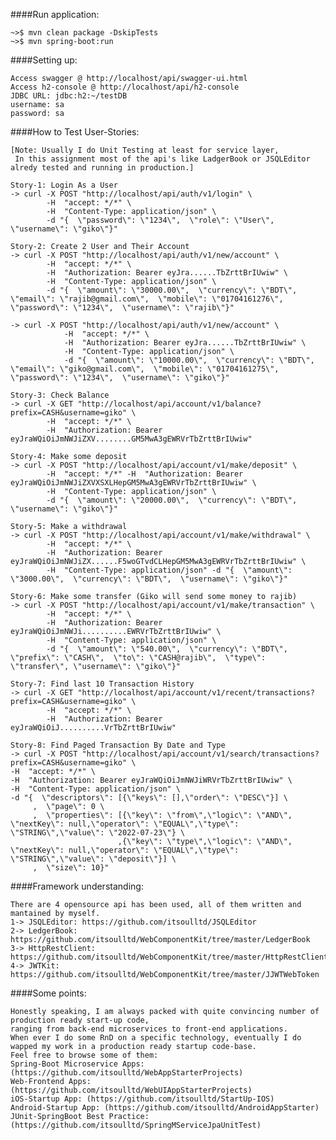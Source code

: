 ####Run application:

    ~>$ mvn clean package -DskipTests
    ~>$ mvn spring-boot:run
    
####Setting up:

    Access swagger @ http://localhost/api/swagger-ui.html
    Access h2-console @ http://localhost/api/h2-console
    JDBC URL: jdbc:h2:~/testDB
    username: sa
    password: sa
    
####How to Test User-Stories:

    [Note: Usually I do Unit Testing at least for service layer,
     In this assignment most of the api's like LadgerBook or JSQLEditor alredy tested and running in production.]
    
    Story-1: Login As a User
    -> curl -X POST "http://localhost/api/auth/v1/login" \
            -H  "accept: */*" \
            -H  "Content-Type: application/json" \
            -d "{  \"password\": \"1234\",  \"role\": \"User\",  \"username\": \"giko\"}"
            
    Story-2: Create 2 User and Their Account
    -> curl -X POST "http://localhost/api/auth/v1/new/account" \
            -H  "accept: */*" \
            -H  "Authorization: Bearer eyJra......TbZrttBrIUwiw" \
            -H  "Content-Type: application/json" \
            -d "{  \"amount\": \"30000.00\",  \"currency\": \"BDT\",  \"email\": \"rajib@gmail.com\",  \"mobile\": \"01704161276\",  \"password\": \"1234\",  \"username\": \"rajib\"}"
            
    -> curl -X POST "http://localhost/api/auth/v1/new/account" \
                -H  "accept: */*" \
                -H  "Authorization: Bearer eyJra......TbZrttBrIUwiw" \
                -H  "Content-Type: application/json" \
                -d "{  \"amount\": \"10000.00\",  \"currency\": \"BDT\",  \"email\": \"giko@gmail.com\",  \"mobile\": \"01704161275\",  \"password\": \"1234\",  \"username\": \"giko\"}"
    
    Story-3: Check Balance            
    -> curl -X GET "http://localhost/api/account/v1/balance?prefix=CASH&username=giko" \
            -H  "accept: */*" \
            -H  "Authorization: Bearer eyJraWQiOiJmNWJiZXV........GM5MwA3gEWRVrTbZrttBrIUwiw"
            
    Story-4: Make some deposit
    -> curl -X POST "http://localhost/api/account/v1/make/deposit" \
            -H  "accept: */*" -H  "Authorization: Bearer eyJraWQiOiJmNWJiZXVXSXLHepGM5MwA3gEWRVrTbZrttBrIUwiw" \
            -H  "Content-Type: application/json" \
            -d "{  \"amount\": \"20000.00\",  \"currency\": \"BDT\",  \"username\": \"giko\"}"
            
    Story-5: Make a withdrawal
    -> curl -X POST "http://localhost/api/account/v1/make/withdrawal" \
            -H  "accept: */*" \
            -H  "Authorization: Bearer eyJraWQiOiJmNWJiZX......F5woGTvdCLHepGM5MwA3gEWRVrTbZrttBrIUwiw" \
            -H  "Content-Type: application/json" -d "{  \"amount\": \"3000.00\",  \"currency\": \"BDT\",  \"username\": \"giko\"}"
            
    Story-6: Make some transfer (Giko will send some money to rajib)
    -> curl -X POST "http://localhost/api/account/v1/make/transaction" \
            -H  "accept: */*" \
            -H  "Authorization: Bearer eyJraWQiOiJmNWJi..........EWRVrTbZrttBrIUwiw" \
            -H  "Content-Type: application/json" \
            -d "{  \"amount\": \"540.00\",  \"currency\": \"BDT\",  \"prefix\": \"CASH\",  \"to\": \"CASH@rajib\",  \"type\": \"transfer\", \"username\": \"giko\"}"
            
    Story-7: Find last 10 Transaction History
    -> curl -X GET "http://localhost/api/account/v1/recent/transactions?prefix=CASH&username=giko" \
            -H  "accept: */*" \
            -H  "Authorization: Bearer eyJraWQiOiJ..........VrTbZrttBrIUwiw"
            
    Story-8: Find Paged Transaction By Date and Type
    -> curl -X POST "http://localhost/api/account/v1/search/transactions?prefix=CASH&username=giko" \
    -H  "accept: */*" \
    -H  "Authorization: Bearer eyJraWQiOiJmNWJiWRVrTbZrttBrIUwiw" \
    -H  "Content-Type: application/json" \
    -d "{  \"descriptors\": [{\"keys\": [],\"order\": \"DESC\"}] \
         ,  \"page\": 0 \
         ,  \"properties\": [{\"key\": \"from\",\"logic\": \"AND\", \"nextKey\": null,\"operator\": \"EQUAL\",\"type\": \"STRING\",\"value\": \"2022-07-23\"} \
                            ,{\"key\": \"type\",\"logic\": \"AND\", \"nextKey\": null,\"operator\": \"EQUAL\",\"type\": \"STRING\",\"value\": \"deposit\"}] \
         ,  \"size\": 10}"
    
    
####Framework understanding:

    There are 4 opensource api has been used, all of them written and mantained by myself.
    1-> JSQLEditor: https://github.com/itsoulltd/JSQLEditor
    2-> LedgerBook: https://github.com/itsoulltd/WebComponentKit/tree/master/LedgerBook
    3-> HttpRestClient: https://github.com/itsoulltd/WebComponentKit/tree/master/HttpRestClient
    4-> JWTKit: https://github.com/itsoulltd/WebComponentKit/tree/master/JJWTWebToken

####Some points:

    Honestly speaking, I am always packed with quite convincing number of production ready start-up code,
    ranging from back-end microservices to front-end applications.
    When ever I do some RnD on a specific technology, eventually I do wapped my work in a production ready startup code-base.
    Feel free to browse some of them:
    Spring-Boot Microservice Apps: (https://github.com/itsoulltd/WebAppStarterProjects)
    Web-Frontend Apps: (https://github.com/itsoulltd/WebUIAppStarterProjects)
    iOS-Startup App: (https://github.com/itsoulltd/StartUp-IOS)
    Android-Startup App: (https://github.com/itsoulltd/AndroidAppStarter)
    JUnit-SpringBoot Best Practice: (https://github.com/itsoulltd/SpringMServiceJpaUnitTest)
    
